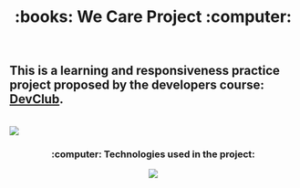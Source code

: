 <h1 align="center">:books: We Care Project :computer:</h1>
<br>
<h2>This is a learning and responsiveness practice project proposed by the developers course: <a href="https://rodolfomori.com.br/devclub">DevClub</a>.</h2>
<br>
<img src="https://github.com/Lazaroodim/We-Care-Web/blob/main/img/WeCareWeb.Mockup.png?raw=true"/>
<h3 align="center">:computer: Technologies used in the project:</h3>
<p align="center">
  <a href="https://skillicons.dev">
    <img src="https://skillicons.dev/icons?i=html,css" />
  </a>
</p>

